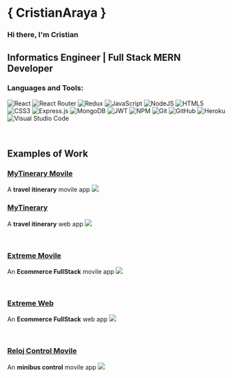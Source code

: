 # { CristianAraya }
### Hi there, I'm Cristian

## Informatics Engineer | Full Stack MERN Developer

### Languages and Tools:

![React](https://img.shields.io/badge/react-%2320232a.svg?style=for-the-badge&logo=react&logoColor=%2361DAFB)
![React Router](https://img.shields.io/badge/React_Router-CA4245?style=for-the-badge&logo=react-router&logoColor=white)
![Redux](https://img.shields.io/badge/redux-%23593d88.svg?style=for-the-badge&logo=redux&logoColor=white)
![JavaScript](https://img.shields.io/badge/javascript-%23323330.svg?style=for-the-badge&logo=javascript&logoColor=%23F7DF1E)
![NodeJS](https://img.shields.io/badge/node.js-6DA55F?style=for-the-badge&logo=node.js&logoColor=white)
![HTML5](https://img.shields.io/badge/html5-%23E34F26.svg?style=for-the-badge&logo=html5&logoColor=white)
![CSS3](https://img.shields.io/badge/css3-%231572B6.svg?style=for-the-badge&logo=css3&logoColor=white)
![Express.js](https://img.shields.io/badge/express.js-%23404d59.svg?style=for-the-badge&logo=express&logoColor=%2361DAFB)
![MongoDB](https://img.shields.io/badge/MongoDB-%234ea94b.svg?style=for-the-badge&logo=mongodb&logoColor=white)
![JWT](https://img.shields.io/badge/JWT-black?style=for-the-badge&logo=JSON%20web%20tokens)
![NPM](https://img.shields.io/badge/NPM-%23000000.svg?style=for-the-badge&logo=npm&logoColor=white)
![Git](https://img.shields.io/badge/git-%23F05033.svg?style=for-the-badge&logo=git&logoColor=white)
![GitHub](https://img.shields.io/badge/github-%23121011.svg?style=for-the-badge&logo=github&logoColor=white)
![Heroku](https://img.shields.io/badge/heroku-%23430098.svg?style=for-the-badge&logo=heroku&logoColor=white)
![Visual Studio Code](https://img.shields.io/badge/Visual%20Studio%20Code-0078d7.svg?style=for-the-badge&logo=visual-studio-code&logoColor=white)

<br />

## Examples of Work

###  <a href="https://res.cloudinary.com/dzocjqehm/video/upload/v1645400562/mytinerary_xvnnh6.webm">**MyTinerary Movile** </a>
A **travel itinerary** movile app
<a href="https://res.cloudinary.com/dzocjqehm/video/upload/v1645400562/mytinerary_xvnnh6.webm"><img src="https://res.cloudinary.com/dzocjqehm/image/upload/v1645399982/imgMytineray_wkcbjo.jpg"></a>


### <a href="https://mytinerary-coquimbo.herokuapp.com/">**MyTinerary** </a>
A **travel itinerary** web app
<a href="https://mytinerary-coquimbo.herokuapp.com/"><img src="https://res.cloudinary.com/dzocjqehm/image/upload/v1643993951/img_mytinerary_jbtkiv.png" ></a>

<br />

###  <a href="https://res.cloudinary.com/dzocjqehm/video/upload/v1644085169/challenge-movil_fak8gp.webm">**Extreme Movile** </a>
An **Ecommerce FullStack** movile app
<a href="https://res.cloudinary.com/dzocjqehm/video/upload/v1644085169/challenge-movil_fak8gp.webm"><img src="https://res.cloudinary.com/dzocjqehm/image/upload/v1644087035/challenge-final_uktlr0.jpg"></a>


<br />

### <a href="https://xtreme-games.herokuapp.com/">**Extreme Web** </a>
An **Ecommerce FullStack** web app
<a href="https://xtreme-games.herokuapp.com/"><img src="https://res.cloudinary.com/dzocjqehm/image/upload/v1644003415/finalchallenge_j9byyl.png"></a>

<br />

###  <a href="https://res.cloudinary.com/dzocjqehm/video/upload/v1644269173/reloj-control_mtcbmo.webm">**Reloj Control Movile** </a>
An **minibus control** movile app
<a href="https://res.cloudinary.com/dzocjqehm/video/upload/v1644269173/reloj-control_mtcbmo.webm"><img src="https://res.cloudinary.com/dzocjqehm/image/upload/v1644105068/reloj-control_vqbngr.jpg"></a>

